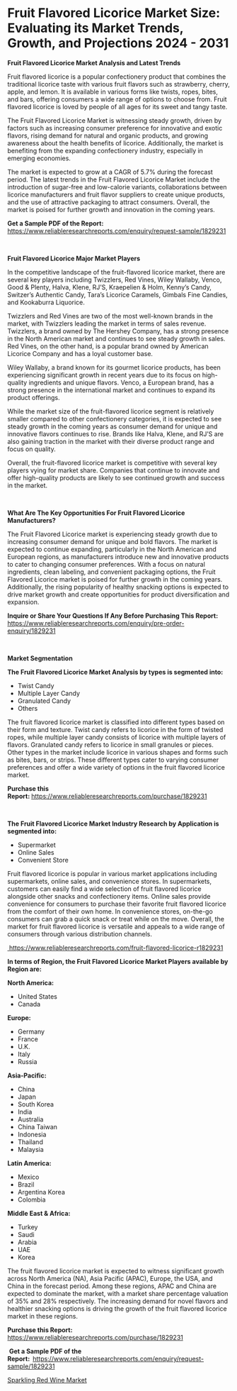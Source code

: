 <p><h1>Fruit Flavored Licorice Market Size: Evaluating its Market Trends, Growth, and Projections 2024 - 2031</h1></p><p><strong>Fruit Flavored Licorice Market Analysis and Latest Trends</strong></p>
<p><p>Fruit flavored licorice is a popular confectionery product that combines the traditional licorice taste with various fruit flavors such as strawberry, cherry, apple, and lemon. It is available in various forms like twists, ropes, bites, and bars, offering consumers a wide range of options to choose from. Fruit flavored licorice is loved by people of all ages for its sweet and tangy taste.</p><p>The Fruit Flavored Licorice Market is witnessing steady growth, driven by factors such as increasing consumer preference for innovative and exotic flavors, rising demand for natural and organic products, and growing awareness about the health benefits of licorice. Additionally, the market is benefiting from the expanding confectionery industry, especially in emerging economies.</p><p>The market is expected to grow at a CAGR of 5.7% during the forecast period. The latest trends in the Fruit Flavored Licorice Market include the introduction of sugar-free and low-calorie variants, collaborations between licorice manufacturers and fruit flavor suppliers to create unique products, and the use of attractive packaging to attract consumers. Overall, the market is poised for further growth and innovation in the coming years.</p></p>
<p><strong>Get a Sample PDF of the Report:&nbsp;</strong> <a href="https://www.reliableresearchreports.com/enquiry/request-sample/1829231">https://www.reliableresearchreports.com/enquiry/request-sample/1829231</a></p>
<p>&nbsp;</p>
<p><strong>Fruit Flavored Licorice Major Market Players</strong></p>
<p><p>In the competitive landscape of the fruit-flavored licorice market, there are several key players including Twizzlers, Red Vines, Wiley Wallaby, Venco, Good & Plenty, Halva, Klene, RJ’S, Kraepelien & Holm, Kenny’s Candy, Switzer’s Authentic Candy, Tara’s Licorice Caramels, Gimbals Fine Candies, and Kookaburra Liquorice.</p><p>Twizzlers and Red Vines are two of the most well-known brands in the market, with Twizzlers leading the market in terms of sales revenue. Twizzlers, a brand owned by The Hershey Company, has a strong presence in the North American market and continues to see steady growth in sales. Red Vines, on the other hand, is a popular brand owned by American Licorice Company and has a loyal customer base.</p><p>Wiley Wallaby, a brand known for its gourmet licorice products, has been experiencing significant growth in recent years due to its focus on high-quality ingredients and unique flavors. Venco, a European brand, has a strong presence in the international market and continues to expand its product offerings.</p><p>While the market size of the fruit-flavored licorice segment is relatively smaller compared to other confectionery categories, it is expected to see steady growth in the coming years as consumer demand for unique and innovative flavors continues to rise. Brands like Halva, Klene, and RJ’S are also gaining traction in the market with their diverse product range and focus on quality.</p><p>Overall, the fruit-flavored licorice market is competitive with several key players vying for market share. Companies that continue to innovate and offer high-quality products are likely to see continued growth and success in the market.</p></p>
<p>&nbsp;</p>
<p><strong>What Are The Key Opportunities For Fruit Flavored Licorice Manufacturers?</strong></p>
<p><p>The Fruit Flavored Licorice market is experiencing steady growth due to increasing consumer demand for unique and bold flavors. The market is expected to continue expanding, particularly in the North American and European regions, as manufacturers introduce new and innovative products to cater to changing consumer preferences. With a focus on natural ingredients, clean labeling, and convenient packaging options, the Fruit Flavored Licorice market is poised for further growth in the coming years. Additionally, the rising popularity of healthy snacking options is expected to drive market growth and create opportunities for product diversification and expansion.</p></p>
<p><strong>Inquire or Share Your Questions If Any Before Purchasing This Report:</strong> <a href="https://www.reliableresearchreports.com/enquiry/pre-order-enquiry/1829231">https://www.reliableresearchreports.com/enquiry/pre-order-enquiry/1829231</a></p>
<p>&nbsp;</p>
<p><strong>Market Segmentation</strong></p>
<p><strong>The Fruit Flavored Licorice Market Analysis by types is segmented into:</strong></p>
<p><ul><li>Twist Candy</li><li>Multiple Layer Candy</li><li>Granulated Candy</li><li>Others</li></ul></p>
<p><p>The fruit flavored licorice market is classified into different types based on their form and texture. Twist candy refers to licorice in the form of twisted ropes, while multiple layer candy consists of licorice with multiple layers of flavors. Granulated candy refers to licorice in small granules or pieces. Other types in the market include licorice in various shapes and forms such as bites, bars, or strips. These different types cater to varying consumer preferences and offer a wide variety of options in the fruit flavored licorice market.</p></p>
<p><strong>Purchase this Report:&nbsp;</strong><a href="https://www.reliableresearchreports.com/purchase/1829231">https://www.reliableresearchreports.com/purchase/1829231</a></p>
<p>&nbsp;</p>
<p><strong>The Fruit Flavored Licorice Market Industry Research by Application is segmented into:</strong></p>
<p><ul><li>Supermarket</li><li>Online Sales</li><li>Convenient Store</li></ul></p>
<p><p>Fruit flavored licorice is popular in various market applications including supermarkets, online sales, and convenience stores. In supermarkets, customers can easily find a wide selection of fruit flavored licorice alongside other snacks and confectionery items. Online sales provide convenience for consumers to purchase their favorite fruit flavored licorice from the comfort of their own home. In convenience stores, on-the-go consumers can grab a quick snack or treat while on the move. Overall, the market for fruit flavored licorice is versatile and appeals to a wide range of consumers through various distribution channels.</p></p>
<p><a href="https://www.reliableresearchreports.com/fruit-flavored-licorice-r1829231">&nbsp;https://www.reliableresearchreports.com/fruit-flavored-licorice-r1829231</a></p>
<p><strong>In terms of Region, the Fruit Flavored Licorice Market Players available by Region are:</strong></p>
<p>
    <p> <strong> North America: </strong>
        <ul>
            <li>United States</li>
            <li>Canada</li>
        </ul>
        </p> 
    <p> <strong> Europe: </strong>
        <ul>
            <li>Germany</li>
            <li>France</li>
            <li>U.K.</li>
            <li>Italy</li>
            <li>Russia</li>
        </ul>
        </p> 
    <p> <strong> Asia-Pacific: </strong>
        <ul>
            <li>China</li>
            <li>Japan</li>
            <li>South Korea</li>
            <li>India</li>
            <li>Australia</li>
            <li>China Taiwan</li>
            <li>Indonesia</li>
            <li>Thailand</li>
            <li>Malaysia</li>
        </ul>
        </p> 
    <p> <strong> Latin America: </strong>
        <ul>
            <li>Mexico</li>
            <li>Brazil</li>
            <li>Argentina Korea</li>
            <li>Colombia</li>
        </ul>
        </p> 
    <p> <strong> Middle East & Africa: </strong>
        <ul>
            <li>Turkey</li>
            <li>Saudi</li>
            <li>Arabia</li>
            <li>UAE</li>
            <li>Korea</li>
        </ul>
    </p>
    </p>
<p><p>The fruit flavored licorice market is expected to witness significant growth across North America (NA), Asia Pacific (APAC), Europe, the USA, and China in the forecast period. Among these regions, APAC and China are expected to dominate the market, with a market share percentage valuation of 35% and 28% respectively. The increasing demand for novel flavors and healthier snacking options is driving the growth of the fruit flavored licorice market in these regions.</p></p>
<p><strong>Purchase this Report: </strong><a href="https://www.reliableresearchreports.com/purchase/1829231">https://www.reliableresearchreports.com/purchase/1829231</a></p>
<p>&nbsp;<strong>Get a Sample PDF of the Report:&nbsp;&nbsp;</strong><a href="https://www.reliableresearchreports.com/enquiry/request-sample/1829231">https://www.reliableresearchreports.com/enquiry/request-sample/1829231</a></p>
<p><strong></strong></p>
<p><p><a href="https://github.com/tamvrosiya/Market-Research-Report-List-3/blob/main/sparkling-red-wine-market.md">Sparkling Red Wine Market</a></p></p>